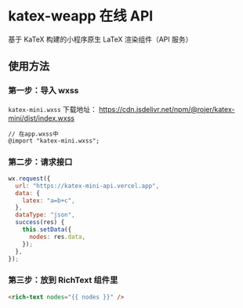 # katex-weapp 在线 API

基于 KaTeX 构建的小程序原生 LaTeX 渲染组件（API 服务）

## 使用方法

### 第一步：导入 wxss

`katex-mini.wxss` 下载地址： https://cdn.jsdelivr.net/npm/@rojer/katex-mini/dist/index.wxss

```less
// 在app.wxss中
@import "katex-mini.wxss";
```

### 第二步：请求接口

```javascript
wx.request({
  url: "https://katex-mini-api.vercel.app",
  data: {
    latex: "a=b+c",
  },
  dataType: "json",
  success(res) {
    this.setData({
      nodes: res.data,
    });
  },
});
```

### 第三步：放到 RichText 组件里

```html
<rich-text nodes="{{ nodes }}" />
```

